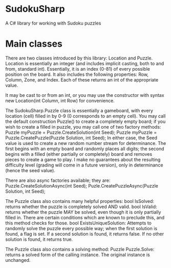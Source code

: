 # SudokuSharp
A C# library for working with Sudoku puzzles

# Main classes
There are two classes introduced by this library: Location and Puzzle.
Location is essentially an integer (and includes implicit casting, both to and from, standard int).
Essentially, it is an index (0-81) of every possible position on the board.
It also includes the following properties: Row, Column, Zone, and Index.
Each of these returns an int of the appropriate value.

It may be cast to or from an int, or you may use the constructor with syntax
new Location(int Column, int Row)
for convenience.

The SudokuSharp.Puzzle class is essentially a gameboard, with every location (cell) filled in by 0-9 (0 corresponds to an empty cell).
You may call the default construction Puzzle() to create a completely empty board; if you wish to create a filled in puzzle, you may call one of two factory methods:
Puzzle myPuzzle = Puzzle.CreateSolution(int Seed);
Puzzle myPuzzle = Puzzle.CreatePuzzle(Puzzle Solution, int Seed);
In either case, the Seed value is used to create a new random number stream for determinance.
The first begins with an empty board and randomly places all digits; the second begins with a filled (either partially or completely) board and removes pieces to create a game to play. I make no guarantees about the resulting difficulty level (grading will come in a future version), only in determinance (hence the seed value).

There are also async factories available; they are:
Puzzle.CreateSolutionAsync(int Seed);
Puzle.CreatePuzzleAsync(Puzzle Solution, int Seed);

The Puzzle class also contains many helpful properties:
bool IsSolved: returns whether the puzzle is completely solved AND valid.
bool IsValid: returns whether the puzzle MAY be solved, even though it is only partially filled in. There are certain conditions which are known to preclude this, and this method checks for those.
bool ExistsUniqueSolution: Attempts to randomly solve the puzzle every possible way; when the first solution is found, a flag is set. If a second solution is found, it returns false. If no other solution is found, it returns true.

The Puzzle class also contains a solving method:
Puzzle Puzzle.Solve: returns a solved form of the calling instance. The original instance is unchanged.
